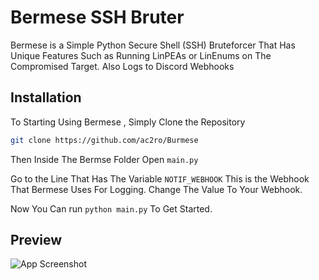 
# Bermese SSH Bruter

Bermese is a Simple Python Secure Shell (SSH) Bruteforcer That Has Unique Features Such as Running LinPEAs or LinEnums on The Compromised Target. Also Logs to Discord Webhooks 


## Installation

To Starting Using Bermese , Simply Clone the Repository

```bash
git clone https://github.com/ac2ro/Burmese
```
Then Inside The Bermse Folder Open ``main.py``

Go to the Line That Has The Variable ``NOTIF_WEBHOOK``
This is the Webhook That Bermese Uses For Logging.
Change The Value To Your Webhook.

Now You Can run ```python main.py``` To Get Started.



## Preview

![App Screenshot](https://i.imgur.com/M6ku6FK.png)

